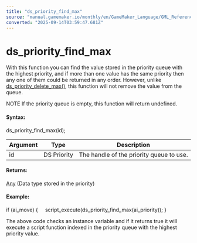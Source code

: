 ```yaml
---
title: "ds_priority_find_max"
source: "manual.gamemaker.io/monthly/en/GameMaker_Language/GML_Reference/Data_Structures/DS_Priority_Queues/ds_priority_find_max.htm"
converted: "2025-09-14T03:59:47.681Z"
---
```


# ds\_priority\_find\_max

With this function you can find the value stored in the priority queue with the highest priority, and if more than one value has the same priority then any one of them could be returned in any order. However, unlike [ds\_priority\_delete\_max()](ds_priority_delete_max.md), this function will not remove the value from the queue.

NOTE If the priority queue is empty, this function will return undefined.

#### Syntax:

ds\_priority\_find\_max(id);

| Argument | Type | Description |
| --- | --- | --- |
| id | DS Priority | The handle of the priority queue to use. |

#### Returns:

[Any](../../../../../../../GameMaker_Language/GML_Overview/Data_Types.md) (Data type stored in the priority)

#### Example:

if (ai\_move)
{
    script\_execute(ds\_priority\_find\_max(ai\_priority));
}

The above code checks an instance variable and if it returns true it will execute a script function indexed in the priority queue with the highest priority value.